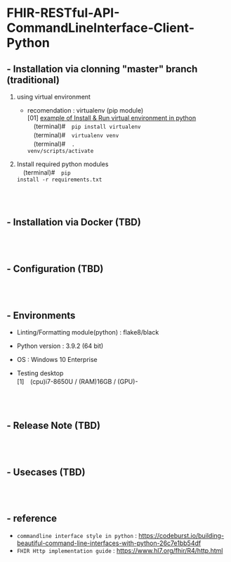 # FHIR-RESTful-API-CommandLineInterface-Client-Python

## - Installation via clonning "master" branch (traditional)

1. using virtual environment
    - recomendation : virtualenv (pip module)</br>
        [01]
        <u>example of Install & Run virtual environment in python </u></br>
        　(terminal)#　<code>pip install virtualenv</code> </br>
        　(terminal)#　<code>virtualenv venv</code> </br>
        　(terminal)#　<code>. venv/scripts/activate</code> </br>

2. Install required python modules </br>
　(terminal)#　<code>pip install -r requirements.txt</code> </br>

</br>
</br>

## - Installation via Docker (TBD)

</br>
</br>

## - Configuration (TBD)

</br>
</br>

## - Environments

- Linting/Formatting module(python) : flake8/black
- Python version : 3.9.2 (64 bit)
- OS : Windows 10 Enterprise

- Testing desktop
    </br>[1]　(cpu)i7-8650U / (RAM)16GB / (GPU)-

</br>
</br>

## - Release Note (TBD)

</br>
</br>

## - Usecases (TBD)

</br>
</br>


## - reference
- <code>commandline interface style in python</code> : https://codeburst.io/building-beautiful-command-line-interfaces-with-python-26c7e1bb54df
- <code>FHIR Http implementation guide</code> : https://www.hl7.org/fhir/R4/http.html 
